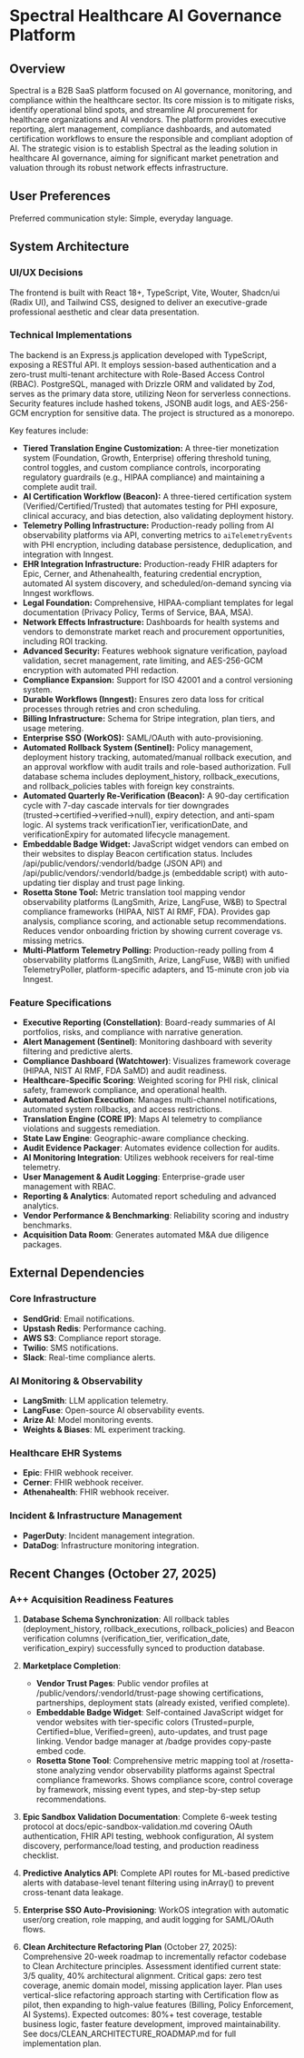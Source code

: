 # Spectral Healthcare AI Governance Platform

## Overview
Spectral is a B2B SaaS platform focused on AI governance, monitoring, and compliance within the healthcare sector. Its core mission is to mitigate risks, identify operational blind spots, and streamline AI procurement for healthcare organizations and AI vendors. The platform provides executive reporting, alert management, compliance dashboards, and automated certification workflows to ensure the responsible and compliant adoption of AI. The strategic vision is to establish Spectral as the leading solution in healthcare AI governance, aiming for significant market penetration and valuation through its robust network effects infrastructure.

## User Preferences
Preferred communication style: Simple, everyday language.

## System Architecture

### UI/UX Decisions
The frontend is built with React 18+, TypeScript, Vite, Wouter, Shadcn/ui (Radix UI), and Tailwind CSS, designed to deliver an executive-grade professional aesthetic and clear data presentation.

### Technical Implementations
The backend is an Express.js application developed with TypeScript, exposing a RESTful API. It employs session-based authentication and a zero-trust multi-tenant architecture with Role-Based Access Control (RBAC). PostgreSQL, managed with Drizzle ORM and validated by Zod, serves as the primary data store, utilizing Neon for serverless connections. Security features include hashed tokens, JSONB audit logs, and AES-256-GCM encryption for sensitive data. The project is structured as a monorepo.

Key features include:
- **Tiered Translation Engine Customization:** A three-tier monetization system (Foundation, Growth, Enterprise) offering threshold tuning, control toggles, and custom compliance controls, incorporating regulatory guardrails (e.g., HIPAA compliance) and maintaining a complete audit trail.
- **AI Certification Workflow (Beacon):** A three-tiered certification system (Verified/Certified/Trusted) that automates testing for PHI exposure, clinical accuracy, and bias detection, also validating deployment history.
- **Telemetry Polling Infrastructure:** Production-ready polling from AI observability platforms via API, converting metrics to `aiTelemetryEvents` with PHI encryption, including database persistence, deduplication, and integration with Inngest.
- **EHR Integration Infrastructure:** Production-ready FHIR adapters for Epic, Cerner, and Athenahealth, featuring credential encryption, automated AI system discovery, and scheduled/on-demand syncing via Inngest workflows.
- **Legal Foundation:** Comprehensive, HIPAA-compliant templates for legal documentation (Privacy Policy, Terms of Service, BAA, MSA).
- **Network Effects Infrastructure:** Dashboards for health systems and vendors to demonstrate market reach and procurement opportunities, including ROI tracking.
- **Advanced Security:** Features webhook signature verification, payload validation, secret management, rate limiting, and AES-256-GCM encryption with automated PHI redaction.
- **Compliance Expansion:** Support for ISO 42001 and a control versioning system.
- **Durable Workflows (Inngest):** Ensures zero data loss for critical processes through retries and cron scheduling.
- **Billing Infrastructure:** Schema for Stripe integration, plan tiers, and usage metering.
- **Enterprise SSO (WorkOS):** SAML/OAuth with auto-provisioning.
- **Automated Rollback System (Sentinel):** Policy management, deployment history tracking, automated/manual rollback execution, and an approval workflow with audit trails and role-based authorization. Full database schema includes deployment_history, rollback_executions, and rollback_policies tables with foreign key constraints.
- **Automated Quarterly Re-Verification (Beacon):** A 90-day certification cycle with 7-day cascade intervals for tier downgrades (trusted→certified→verified→null), expiry detection, and anti-spam logic. AI systems track verificationTier, verificationDate, and verificationExpiry for automated lifecycle management.
- **Embeddable Badge Widget:** JavaScript widget vendors can embed on their websites to display Beacon certification status. Includes /api/public/vendors/:vendorId/badge (JSON API) and /api/public/vendors/:vendorId/badge.js (embeddable script) with auto-updating tier display and trust page linking.
- **Rosetta Stone Tool:** Metric translation tool mapping vendor observability platforms (LangSmith, Arize, LangFuse, W&B) to Spectral compliance frameworks (HIPAA, NIST AI RMF, FDA). Provides gap analysis, compliance scoring, and actionable setup recommendations. Reduces vendor onboarding friction by showing current coverage vs. missing metrics.
- **Multi-Platform Telemetry Polling:** Production-ready polling from 4 observability platforms (LangSmith, Arize, LangFuse, W&B) with unified TelemetryPoller, platform-specific adapters, and 15-minute cron job via Inngest.

### Feature Specifications
- **Executive Reporting (Constellation)**: Board-ready summaries of AI portfolios, risks, and compliance with narrative generation.
- **Alert Management (Sentinel)**: Monitoring dashboard with severity filtering and predictive alerts.
- **Compliance Dashboard (Watchtower)**: Visualizes framework coverage (HIPAA, NIST AI RMF, FDA SaMD) and audit readiness.
- **Healthcare-Specific Scoring**: Weighted scoring for PHI risk, clinical safety, framework compliance, and operational health.
- **Automated Action Execution**: Manages multi-channel notifications, automated system rollbacks, and access restrictions.
- **Translation Engine (CORE IP)**: Maps AI telemetry to compliance violations and suggests remediation.
- **State Law Engine**: Geographic-aware compliance checking.
- **Audit Evidence Packager**: Automates evidence collection for audits.
- **AI Monitoring Integration**: Utilizes webhook receivers for real-time telemetry.
- **User Management & Audit Logging**: Enterprise-grade user management with RBAC.
- **Reporting & Analytics**: Automated report scheduling and advanced analytics.
- **Vendor Performance & Benchmarking**: Reliability scoring and industry benchmarks.
- **Acquisition Data Room**: Generates automated M&A due diligence packages.

## External Dependencies

### Core Infrastructure
- **SendGrid**: Email notifications.
- **Upstash Redis**: Performance caching.
- **AWS S3**: Compliance report storage.
- **Twilio**: SMS notifications.
- **Slack**: Real-time compliance alerts.

### AI Monitoring & Observability
- **LangSmith**: LLM application telemetry.
- **LangFuse**: Open-source AI observability events.
- **Arize AI**: Model monitoring events.
- **Weights & Biases**: ML experiment tracking.

### Healthcare EHR Systems
- **Epic**: FHIR webhook receiver.
- **Cerner**: FHIR webhook receiver.
- **Athenahealth**: FHIR webhook receiver.

### Incident & Infrastructure Management
- **PagerDuty**: Incident management integration.
- **DataDog**: Infrastructure monitoring integration.

## Recent Changes (October 27, 2025)

### A++ Acquisition Readiness Features
1. **Database Schema Synchronization**: All rollback tables (deployment_history, rollback_executions, rollback_policies) and Beacon verification columns (verification_tier, verification_date, verification_expiry) successfully synced to production database.

2. **Marketplace Completion**:
   - **Vendor Trust Pages**: Public vendor profiles at /public/vendors/:vendorId/trust-page showing certifications, partnerships, deployment stats (already existed, verified complete).
   - **Embeddable Badge Widget**: Self-contained JavaScript widget for vendor websites with tier-specific colors (Trusted=purple, Certified=blue, Verified=green), auto-updates, and trust page linking. Vendor badge manager at /badge provides copy-paste embed code.
   - **Rosetta Stone Tool**: Comprehensive metric mapping tool at /rosetta-stone analyzing vendor observability platforms against Spectral compliance frameworks. Shows compliance score, control coverage by framework, missing event types, and step-by-step setup recommendations.

3. **Epic Sandbox Validation Documentation**: Complete 6-week testing protocol at docs/epic-sandbox-validation.md covering OAuth authentication, FHIR API testing, webhook configuration, AI system discovery, performance/load testing, and production readiness checklist.

4. **Predictive Analytics API**: Complete API routes for ML-based predictive alerts with database-level tenant filtering using inArray() to prevent cross-tenant data leakage.

5. **Enterprise SSO Auto-Provisioning**: WorkOS integration with automatic user/org creation, role mapping, and audit logging for SAML/OAuth flows.

6. **Clean Architecture Refactoring Plan** (October 27, 2025): Comprehensive 20-week roadmap to incrementally refactor codebase to Clean Architecture principles. Assessment identified current state: 3/5 quality, 40% architectural alignment. Critical gaps: zero test coverage, anemic domain model, missing application layer. Plan uses vertical-slice refactoring approach starting with Certification flow as pilot, then expanding to high-value features (Billing, Policy Enforcement, AI Systems). Expected outcomes: 80%+ test coverage, testable business logic, faster feature development, improved maintainability. See docs/CLEAN_ARCHITECTURE_ROADMAP.md for full implementation plan.